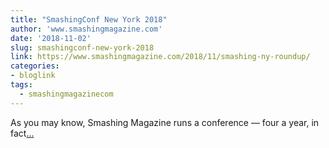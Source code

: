 ```yaml
---
title: "SmashingConf New York 2018"
author: 'www.smashingmagazine.com'
date: '2018-11-02'
slug: smashingconf-new-york-2018
link: https://www.smashingmagazine.com/2018/11/smashing-ny-roundup/
categories:
- bloglink
tags:
  - smashingmagazinecom
---
```


As you may know, Smashing Magazine runs a conference — four a year, in fact[... <i class="fas fa-external-link-alt"></i>](https://www.smashingmagazine.com/2018/11/smashing-ny-roundup/)

